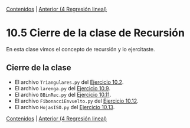 [Contenidos](../Contenidos.md) \| [Anterior (4 Regresión lineal)](04_Regresion_Lineal.md)

# 10.5 Cierre de la clase de Recursión

En esta clase vimos el concepto de recursión y lo ejercitaste.

## Cierre de la clase

* El archivo `Triangulares.py` del [Ejercicio 10.2](../10_Recursion/03_EjerciciosRec.md#ejercicio-102-números-triangulares).
* El archivo `larenga.py` del [Ejercicio 10.9](../10_Recursion/03_EjerciciosRec.md#ejercicio-109-pascal).
* El archivo `BBinRec.py` del [Ejercicio 10.11](../10_Recursion/03_EjerciciosRec.md#ejercicio-1011-búsqueda-binaria).
* El archivo `FibonacciEnvuelto.py` del [Ejercicio 10.12](../10_Recursion/03_EjerciciosRec.md#ejercicio-1012-envolviendo-a-fibonacci).
* El archivo `HojasISO.py` del [Ejercicio 10.13](../10_Recursion/03_EjerciciosRec.md#ejercicio-1013-hojas-iso-y-recursión).


[Contenidos](../Contenidos.md) \| [Anterior (4 Regresión lineal)](04_Regresion_Lineal.md)

